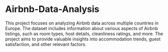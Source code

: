 # Airbnb-Data-Analysis
This project focuses on analyzing Airbnb data across multiple countries in Europe. The dataset includes information about various aspects of Airbnb listings, such as room types, host details, cleanliness ratings, and more. The project aims to provide valuable insights into accommodation trends, guest satisfaction, and other relevant factors.
